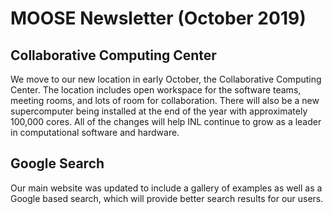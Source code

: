 # MOOSE Newsletter (October 2019)

## Collaborative Computing Center

We move to our new location in early October, the Collaborative Computing Center. The location
includes open workspace for the software teams, meeting rooms, and lots of room for collaboration.
There will also be a new supercomputer being installed at the end of the year with approximately
100,000 cores. All of the changes will help INL continue to grow as a leader in computational
software and hardware.


## Google Search

Our main website was updated to include a gallery of examples as well as a Google based search,
which will provide better search results for our users.
